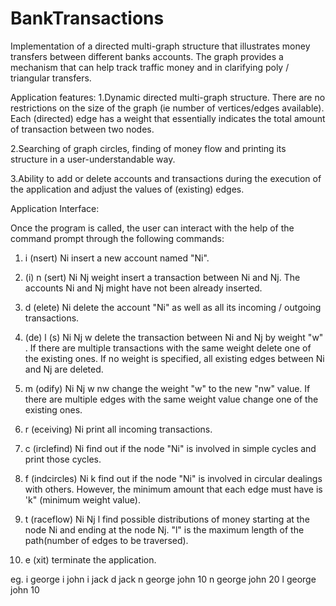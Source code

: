 # BankTransactions
Implementation of a directed multi-graph structure that illustrates money transfers between different banks accounts.
The graph provides a mechanism that can help track traffic money and in clarifying poly / triangular transfers.

Application features:
1.Dynamic directed multi-graph structure. There are no restrictions on the size of the graph (ie number
of vertices/edges available). Each (directed) edge has a weight that essentially indicates
the total amount of transaction between two nodes.

2.Searching of graph circles, finding of money flow and printing its structure in a user-understandable way.

3.Ability to add or delete accounts and transactions during the execution of the application and adjust
the values of (existing) edges.


Application Interface:

Once the program is called, the user can interact with the help of the command prompt through
the following commands:
1. i (nsert) Ni
  insert a new account named "Ni".
2. (i) n (sert) Ni Nj weight
  insert a transaction between Ni and Nj. The accounts Ni and Nj might have not been already inserted.
3. d (elete) Ni
  delete the account "Ni" as well as all its incoming / outgoing transactions.
4. (de) l (s) Ni Nj w
  delete the transaction between Ni and Nj by weight "w" . If there are multiple transactions with the same weight
delete one of the existing ones. If no weight is specified, all existing edges between Ni and
Nj are deleted.
5. m (odify) Ni Nj w nw
  change the weight "w" to the new "nw" value. If there are multiple edges with the same weight value
  change one of the existing ones.
6. r (eceiving) Ni
  print all incoming transactions.
7. c (irclefind) Ni
  find out if the node "Ni" is involved in simple cycles and print those cycles.
  
8. f (indcircles) Ni k
  find out if the node "Ni" is involved in circular dealings with others. However, the minimum amount that
each edge must have is 'k" (minimum weight value).
9. t (raceflow) Ni Nj l
  find possible distributions of money starting at the node Ni and ending at the node Nj. "l" is the maximum length
  of the path(number of edges to be traversed).
10. e (xit)
  terminate the application.
  
  eg. 
  i george
  i john
  i jack
  d jack
  n george john 10
  n george john 20
  l george john 10
